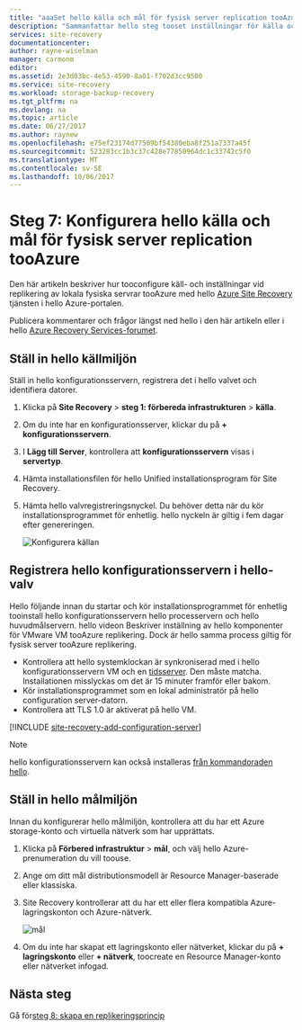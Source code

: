 ```yaml
---
title: "aaaSet hello källa och mål för fysisk server replication tooAzure med Azure Site Recovery | Microsoft Docs"
description: "Sammanfattar hello steg tooset inställningar för källa och mål för replikering av fysiska servrar tooAzure lagring med hello Azure Site Recovery-tjänsten"
services: site-recovery
documentationcenter: 
author: rayne-wiselman
manager: carmonm
editor: 
ms.assetid: 2e3d03bc-4e53-4590-8a01-f702d3cc9500
ms.service: site-recovery
ms.workload: storage-backup-recovery
ms.tgt_pltfrm: na
ms.devlang: na
ms.topic: article
ms.date: 06/27/2017
ms.author: raynew
ms.openlocfilehash: e75ef23174d77509bf54380eba8f251a7337a45f
ms.sourcegitcommit: 523283cc1b3c37c428e77850964dc1c33742c5f0
ms.translationtype: MT
ms.contentlocale: sv-SE
ms.lasthandoff: 10/06/2017
---
```

# <a name="step-7-set-up-hello-source-and-target-for-physical-server-replication-tooazure"></a>Steg 7: Konfigurera hello källa och mål för fysisk server replication tooAzure

Den här artikeln beskriver hur tooconfigure käll- och inställningar vid replikering av lokala fysiska servrar tooAzure med hello [Azure Site Recovery](site-recovery-overview.md) tjänsten i hello Azure-portalen.

Publicera kommentarer och frågor längst ned hello i den här artikeln eller i hello [Azure Recovery Services-forumet](https://social.msdn.microsoft.com/forums/azure/home?forum=hypervrecovmgr).


## <a name="set-up-hello-source-environment"></a>Ställ in hello källmiljön

Ställ in hello konfigurationsservern, registrera det i hello valvet och identifiera datorer.

1. Klicka på **Site Recovery** > **steg 1: förbereda infrastrukturen** > **källa**.
2. Om du inte har en konfigurationsserver, klickar du på **+ konfigurationsservern**.
3. I **Lägg till Server**, kontrollera att **konfigurationsservern** visas i **servertyp**.
4. Hämta installationsfilen för hello Unified installationsprogram för Site Recovery.
5. Hämta hello valvregistreringsnyckel. Du behöver detta när du kör installationsprogrammet för enhetlig. hello nyckeln är giltig i fem dagar efter genereringen.

   ![Konfigurera källan](./media/vmware-walkthrough-source-target/set-source2.png)


## <a name="register-hello-configuration-server-in-hello-vault"></a>Registrera hello konfigurationsservern i hello-valv

Hello följande innan du startar och kör installationsprogrammet för enhetlig tooinstall hello konfigurationsservern hello processervern och hello huvudmålservern. hello videon Beskriver inställning av hello komponenter för VMware VM tooAzure replikering. Dock är hello samma process giltig för fysisk server tooAzure replikering.

- Kontrollera att hello systemklockan är synkroniserad med i hello konfigurationsservern VM och en [tidsserver](https://technet.microsoft.com/windows-server-docs/identity/ad-ds/get-started/windows-time-service/windows-time-service). Den måste matcha. Installationen misslyckas om det är 15 minuter framför eller bakom.
- Kör installationsprogrammet som en lokal administratör på hello configuration server-datorn.
- Kontrollera att TLS 1.0 är aktiverat på hello VM.


[!INCLUDE [site-recovery-add-configuration-server](../../includes/site-recovery-add-configuration-server.md)]

> [!NOTE]
> hello konfigurationsservern kan också installeras [från kommandoraden hello](http://aka.ms/installconfigsrv).




## <a name="set-up-hello-target-environment"></a>Ställ in hello målmiljön

Innan du konfigurerar hello målmiljön, kontrollera att du har ett Azure storage-konto och virtuella nätverk som har upprättats.

1. Klicka på **Förbered infrastruktur** > **mål**, och välj hello Azure-prenumeration du vill toouse.
2. Ange om ditt mål distributionsmodell är Resource Manager-baserade eller klassiska.
3. Site Recovery kontrollerar att du har ett eller flera kompatibla Azure-lagringskonton och Azure-nätverk.

   ![mål](./media/physical-walkthrough-source-target/gs-target.png)

4. Om du inte har skapat ett lagringskonto eller nätverket, klickar du på **+ lagringskonto** eller **+ nätverk**, toocreate en Resource Manager-konto eller nätverket infogad.

## <a name="next-steps"></a>Nästa steg

Gå för[steg 8: skapa en replikeringsprincip](physical-walkthrough-replication.md)
